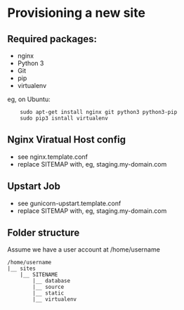 Provisioning a new site
======================

## Required packages:

* nginx
* Python 3
* Git
* pip
* virtualenv

eg, on Ubuntu:   
```
	sudo apt-get install nginx git python3 python3-pip   
	sudo pip3 isntall virtualenv   
```

## Nginx Viratual Host config

* see nginx.template.conf
* replace SITEMAP with, eg, staging.my-domain.com

## Upstart Job

* see gunicorn-upstart.template.conf
* replace SITEMAP with, eg, staging.my-domain.com

## Folder structure
Assume we have a user account at /home/username
```
/home/username
|__ sites
	|__ SITENAME
		|__ database
		|__ source
		|__ static
		|__ virtualenv
```

